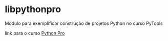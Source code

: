 # libpythonpro
Modulo para exemplificar construção de projetos Python no curso PyTools 

link para o curso [Python Pro](https://pythonpro.com.br/) 